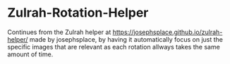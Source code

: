 # Zulrah-Rotation-Helper
Continues from the Zulrah helper at https://josephsplace.github.io/zulrah-helper/ made by josephsplace, by having it automatically focus on just the specific images that are relevant as each rotation allways takes the same amount of time.
